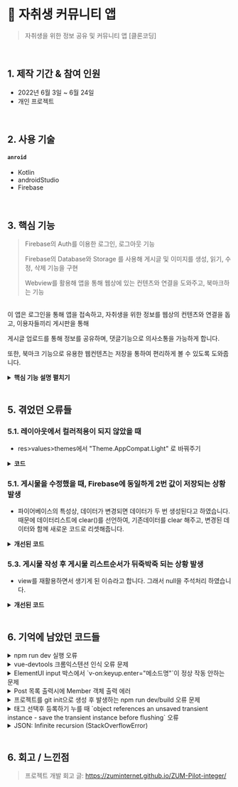 # :pushpin: 자취생 커뮤니티 앱
> 자취생을 위한 정보 공유 및 커뮤니티 앱 [클론코딩]


</br>

## 1. 제작 기간 & 참여 인원
- 2022년 6월 3일 ~ 6월 24일
- 개인 프로젝트

</br>

## 2. 사용 기술
#### `anroid`
  - Kotlin
  - androidStudio
  - Firebase
  

</br>

## 3. 핵심 기능
> Firebase의 Auth를 이용한 로그인, 로그아웃 기능
>
> Firebase의 Database와 Storage 를 사용해 게시글 및 이미지를 생성, 읽기, 수정, 삭제 기능을 구현
>
> Webview를 활용해 앱을 통해 웹상에 있는 컨텐츠와 연결을 도와주고, 북마크하는 기능


<br>
이 앱은 로그인을 통해 앱을 접속하고, 자취생을 위한 정보를 웹상의 컨텐츠와 연결을 돕고, 이용자들끼리 게시판을 통해

게시글 업로드를 통해 정보를 공유하며, 댓글기능으로 의사소통을 가능하게 합니다.

또한, 북마크 기능으로 유용한 웹컨텐츠는 저장을 통하여 편리하게 볼 수 있도록 도와줍니다.






<details>
<summary><b>핵심 기능 설명 펼치기</b></summary>
<div markdown="1">

### 4.1. 메인 화면 & 로그인 화면
  
![스플래쉬화면](https://user-images.githubusercontent.com/103995985/175888653-7179700e-df5e-476c-ad8d-164c73c24bc9.png)![메인화면](https://user-images.githubusercontent.com/103995985/175973297-a86adac7-b20f-4eee-a178-16ff35a2aa36.png)


- ** Auth 로그인 기능 ** :pushpin: [코드 확인](https://github.com/EUNBINs/project_1/blob/master/app/src/main/java/com/eunbin/mysolelife/auth/IntroActivity.kt)

파이어베이스에서 FirebaseAuth 객체의 공유 인스턴스를 가져와 익명로그인을 가능하게 하고, binding을 사용하여 각 버튼을 누를 시, 

연결된 액티비티(로그인이나 회원가입)로 화면이 전환됩니다.

로그인이 성공하게 되면, intent.flag를 통해 메인액티비티로 연결합니다.

- ** 앱 기본 화면 ** :pushpin: [코드 확인](https://github.com/EUNBINs/project_1/blob/0bb6ce92a040bf58e9b2b0db1d7115badff368dc/app/src/main/java/com/eunbin/mysolelife/fragments/HomeFragment.kt)

navigation 구현을 통해 하단 imageview 바 마다 각각의 fragment로 연결시켜줍니다.

앱의 기본 메인화면이기 때문에 모든 카테고리와, 카테고리의 데이터, 게시판데이터들을 가져옵니다.

카테고리의 데이터는 layoutManager = GridLayoutManager(requireContext(), 2) 를 선언하여 2줄로 나열해 공간을 활용하여 보여주도록 합니다.


### 4.2. 북마크 체크인
![북마크화면](https://user-images.githubusercontent.com/103995985/175892726-69a23423-f00f-4f05-8774-a0eae8e79677.png) ![북마크저장화면](https://user-images.githubusercontent.com/103995985/175892759-74b9240d-52a9-42d4-b9db-cd87329b2909.png)

- **각각의 카테고리에 콘텐츠데이터 넣어주기 ** :pushpin: [코드 확인](https://github.com/EUNBINs/project_1/blob/0bb6ce92a040bf58e9b2b0db1d7115badff368dc/app/src/main/java/com/eunbin/mysolelife/contentsList/ContentListActivity.kt)   
  
Contents 데이터모델을 생성하고 Firebase database에 IF문을 활용하여 카테고리를 분류하여 database.getReference를 선언해 데이터를 넣어줍니다
  
recyclerview를 사용해 컨텐츠들을 Grid를 사용해 2열로 나열하여 보여주고,

여기서 IF문을 활용해 북마크 체크표시를 하게되면, firebase database에 데이터를 저장합니다

  
 
- ** 북마크 카테고리에 북마크목록 저장 ** :pushpin: [코드 확인](https://github.com/EUNBINs/project_1/blob/0bb6ce92a040bf58e9b2b0db1d7115badff368dc/app/src/main/java/com/eunbin/mysolelife/fragments/BookmarkFragment.kt)

북마크 체크표시와 함께 저장된 컨텐츠들은 Activity에 정렬되어 보여집니다.
  
Adapter로 연결해주고, intent.putExtra를 사용해 북마크 액티비티에서 컨텐츠 클릭시 해당 컨텐츠의 webUrl로 연결해준다.

WebUrl은 또 다른 Activity를 생성해 ContentsShow 액티비티에서 보여줍니다.
  
### 4.4. 웹컨텐츠로 연결
![카테고리화면](https://user-images.githubusercontent.com/103995985/175893463-f1fcca32-5122-486b-b2bc-b1a9cdede6ae.png) ![웹뷰화면](https://user-images.githubusercontent.com/103995985/175893493-944f207a-7d5d-41c9-8c21-01bead041687.png)

- ** 스토어 이미지바 클릭시 웹뷰로 이동 ** :pushpin: [코드 확인](https://github.com/EUNBINs/project_1/blob/0bb6ce92a040bf58e9b2b0db1d7115badff368dc/app/src/main/java/com/eunbin/mysolelife/fragments/StoreFragment.kt)
  
스토어 액티비티에서는 webView.loadUrl 사용해 ImageView 클릭시 해당Url로 연결됩니다. 따로 스토어주소가 준비되어 있지않아 네이버주소로 설정되었습니다.
 


### 4.5. 게시판 생성, 삭제, 수정
  ![게시판](https://user-images.githubusercontent.com/103995985/175895032-983abde5-2ab1-451d-8d9a-63cad7b5331b.png) ![내가쓴게시글](https://user-images.githubusercontent.com/103995985/175895070-4c93fc71-82e6-4cc7-94a4-79c74cc220f2.png)
  
  
- ** 게시판 목록 ** :pushpin: [코드 확인](https://github.com/EUNBINs/project_1/blob/0bb6ce92a040bf58e9b2b0db1d7115badff368dc/app/src/main/java/com/eunbin/mysolelife/fragments/TalkFragment.kt)

board데이터모델을 형성하고, Key값으로 구분하여 생성,삭제,수정한 게시물데이터는 Firebase database에 저장합니다.

ListView와 Adapter를 이용해 생성된 게시물들을 리스트형태로 Fragment에 보여주고, 

FBAuth의 uid 를 활용해 본인의 게시물은 주황색으로 표시되도록 보여줍니다.

  
![게시글](https://user-images.githubusercontent.com/103995985/175895390-3aa7bb3b-d15e-4cf1-b489-a6f85a2a8f15.png) ![게시글수정삭제](https://user-images.githubusercontent.com/103995985/175895407-32d71d99-0b1b-4228-a873-b59321a2cdac.png)

  
- ** 타인이 쓴 게시물과 내가 쓴 게시물 분리 ** :pushpin: [코드 확인](https://github.com/EUNBINs/project_1/blob/0bb6ce92a040bf58e9b2b0db1d7115badff368dc/app/src/main/java/com/eunbin/mysolelife/board/BoardInsideActivity.kt)

게시판의 데이터리스트 중에서 한 개의 게시물 클릭시, Firebase에서 데이터id를 기반으로 저장된 database를 가져와 보여주고,

visibility="invisible" 를 이용해 내가 쓴 게시물에서만 Dialog가 실현될 수 있도록 설정해줍니다.

Dialog가 실현되면 내가 작성한 게시물의 수정,삭제가 가능합니다.

- ** 게시물 이미지 업로드 ** :pushpin: [코드 확인](https://github.com/EUNBINs/project_1/blob/0bb6ce92a040bf58e9b2b0db1d7115badff368dc/app/src/main/java/com/eunbin/mysolelife/board/BoardWriteActivity.kt)

Firebas의 storage를 이용해 이미지를 업로드하고 불러올 수 있도록 해줍니다

이미지를 key값으로 저장하여 불러올 때 보다 쉽게 불러오도록 이름을 부여하여 Storage에 저장합니다.



### 4.6. 댓글 기능
![댓글1](https://user-images.githubusercontent.com/103995985/175895593-1042eeba-1939-4dfc-bd5c-259a7b79218f.png) ![댓글2](https://user-images.githubusercontent.com/103995985/175895614-c41b5e53-7fdd-4e4f-a0d2-3bd250810543.png)


- ** 게시물에 댓글 기능 ** :pushpin: [코드 확인](https://github.com/EUNBINs/project_1/blob/0bb6ce92a040bf58e9b2b0db1d7115badff368dc/app/src/main/java/com/eunbin/mysolelife/comment/CommentLVAdatper.kt)

마찬가지로 Firebase의 database에 comment레퍼런스를 생성하고, 댓글 입력시 값을 저장하여, 

Adapter를 이용해 database로부터 게시물로 comment 데이터를 불러옵니다.



</div>
</details>

</br>

## 5. 겪었던 오류들 
### 5.1. 레이아웃에서 컬러적용이 되지 않았을 때
- res>values>themes에서 "Theme.AppCompat.Light" 로 바꿔주기

<details>
<summary><b>코드</b></summary>
<div markdown="1">


~~~java
<resources xmlns:tools="http://schemas.android.com/tools">
    <!-- Base application theme. -->
    <style name="Theme.MySoleLife" parent="Theme.AppCompat.Light">
~~~


</div>
</details>


### 5.1. 게시물을 수정했을 때, Firebase에 동일하게 2번 값이 저장되는 상황 발생
- 파이어베이스의 특성상, 데이터가 변경되면 데이터가 두 번 생성된다고 하였습니다.
  때문에 데이터리스트에 clear()를 선언하여, 기존데이터를 clear 해주고, 변경된 데이터와 함께 새로운 코드로 리셋해줍니다.
<details>
<summary><b>개선된 코드</b></summary>
<div markdown="1">

~~~java

commentDataList.clear()

~~~

</div>
</details>

### 5.3. 게시물 작성 후 게시물 리스트순서가 뒤죽박죽 되는 상황 발생
- view를 재활용하면서 생기게 된 이슈라고 합니다. 그래서 null을 주석처리 하였습니다.

<details>
<summary><b>개선된 코드</b></summary>
<div markdown="1">


~~~java
       var view = convertView
  //          if(view == null) { // view 를 재활용하면서 생기는 이슈
        view = LayoutInflater.from(parent?.context).inflate(R.layout.board_list_item, parent,false)
  //      }

~~~


</div>
</details>

</br>

## 6. 기억에 남았던 코드들
<details>
<summary>npm run dev 실행 오류</summary>
<div markdown="1">


if (myUid.equals(writerUid)) {
                        binding.boardSettingIcon.isVisible = true


</div>
</details>

<details>
<summary>vue-devtools 크롬익스텐션 인식 오류 문제</summary>
<div markdown="1">
  
 -설명
  
</div>
</details>

<details>
<summary>ElementUI input 박스에서 `v-on:keyup.enter="메소드명"`이 정상 작동 안하는 문제</summary>
<div markdown="1">
  
 -설명
 

</div>
</details>

<details>
<summary> Post 목록 출력시에 Member 객체 출력 에러 </summary>
<div markdown="1">
  
-설명

  
</div>
</details>
    
<details>
<summary> 프로젝트를 git init으로 생성 후 발생하는 npm run dev/build 오류 문제 </summary>
<div markdown="1">
  
-설명
   
</div>
</details>    

<details>
<summary> 태그 선택후 등록하기 누를 때 `object references an unsaved transient instance - save the transient instance before flushing` 오류</summary>
<div markdown="1">
  
 -설명
</div>
</details>    

<details>
<summary> JSON: Infinite recursion (StackOverflowError)</summary>
<div markdown="1">
  
  
-
        
</div>
</details>  
    
    
</br>

## 6. 회고 / 느낀점
>프로젝트 개발 회고 글: https://zuminternet.github.io/ZUM-Pilot-integer/
